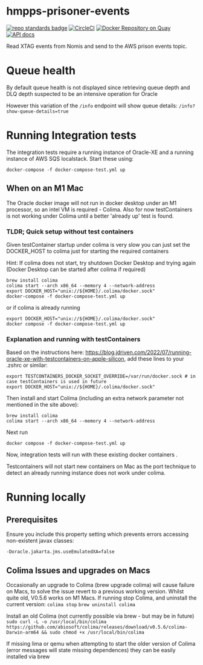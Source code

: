 # hmpps-prisoner-events
[![repo standards badge](https://img.shields.io/badge/endpoint.svg?&style=flat&logo=github&url=https%3A%2F%2Foperations-engineering-reports.cloud-platform.service.justice.gov.uk%2Fapi%2Fv1%2Fcompliant_public_repositories%2Fhmpps-prisoner-events)](https://operations-engineering-reports.cloud-platform.service.justice.gov.uk/public-report/hmpps-prisoner-events "Link to report")
[![CircleCI](https://circleci.com/gh/ministryofjustice/hmpps-prisoner-events/tree/main.svg?style=svg)](https://circleci.com/gh/ministryofjustice/hmpps-prisoner-events)
[![Docker Repository on Quay](https://img.shields.io/badge/quay.io-repository-2496ED.svg?logo=docker)](https://quay.io/repository/hmpps/hmpps-prisoner-events)
[![API docs](https://img.shields.io/badge/API_docs_-view-85EA2D.svg?logo=swagger)](https://prisoner-events-dev.prison.service.justice.gov.uk/swagger-ui/index.html)

Read XTAG events from Nomis and send to the AWS prison events topic.

# Queue health

By default queue health is not displayed since retrieving queue depth and DLQ depth suspected to be an intensive operation for Oracle

However this variation of the `/info` endpoint will show queue details: `/info?show-queue-details=true`

 
# Running Integration tests

The integration tests require a running instance of Oracle-XE and a running instance of AWS SQS localstack. Start these using:

`docker-compose -f docker-compose-test.yml up`

## When on an M1 Mac

The Oracle docker image will not run in docker desktop under an M1 processor, so an intel VM is required - Colima.
Also for now testContainers is not working under Colima until a better 'already up' test is found.

### TLDR; Quick setup without test containers 

Given testContainer startup under colima is very slow you can just set the DOCKER_HOST to colima just for starting the required containers

Hint: If colima does not start, try shutdown Docker Desktop and trying again (Docker Desktop can be started after colima if required)
```
brew install colima
colima start --arch x86_64 --memory 4 --network-address
export DOCKER_HOST="unix://${HOME}/.colima/docker.sock"
docker-compose -f docker-compose-test.yml up
```

or if colima is already running

```
export DOCKER_HOST="unix://${HOME}/.colima/docker.sock"
docker compose -f docker-compose-test.yml up
```

### Explanation and running with testContainers

Based on the instructions here: https://blog.jdriven.com/2022/07/running-oracle-xe-with-testcontainers-on-apple-silicon,
add these lines to your .zshrc or similar:

```
export TESTCONTAINERS_DOCKER_SOCKET_OVERRIDE=/var/run/docker.sock # in case testContainers is used in future
export DOCKER_HOST="unix://${HOME}/.colima/docker.sock"
```

Then install and start Colima (including an extra network parameter not mentioned in the site above):

```
brew install colima
colima start --arch x86_64 --memory 4 --network-address
```

Next run 

`docker compose -f docker-compose-test.yml up`

Now, integration tests will run with these existing docker containers .

Testcontainers will not start new containers on Mac as the port technique to detect an already running instance does not work under colima.

# Running locally

## Prerequisites

Ensure you include this property setting which prevents errors accessing non-existent javax classes:

`-Doracle.jakarta.jms.useEmulatedXA=false`

## Colima Issues and upgrades on Macs
Occasionally an upgrade to Colima (brew upgrade colima) will cause failure on Macs, to solve the issue revert to a previous working version.
Whilst quite old, V0.5.6 works on M1 Macs.
If running stop Colima, and uninstall the current version:
`colima stop`
`brew uninstall colima`

Install an old Colima (not currently possible via brew - but may be in future)
`sudo curl -L -o /usr/local/bin/colima https://github.com/abiosoft/colima/releases/download/v0.5.6/colima-Darwin-arm64 && sudo chmod +x /usr/local/bin/colima`

If missing lima or qemu when attempting to start the older version of Colima (error messages will state missing dependences) they can be easily installed via brew
